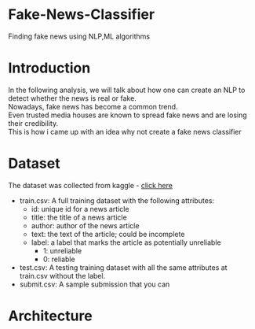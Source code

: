 # Fake-News-Classifier
Finding fake news using NLP,ML algorithms
# Introduction

In the following analysis, we will talk about how one can create an NLP to detect whether the news is real or fake.<br/> 
Nowadays, fake news has become a common trend.<br/>
Even trusted media houses are known to spread fake news and are losing their credibility.<br/>
This is how i came up with an idea why not create a fake news classifier

# Dataset
The dataset was collected from kaggle - [click here](https://www.kaggle.com/c/fake-news/data) <br/>
- train.csv: A full training dataset with the following attributes:
    - id: unique id for a news article
    - title: the title of a news article
    - author: author of the news article
    - text: the text of the article; could be incomplete
    - label: a label that marks the article as potentially unreliable
        - 1: unreliable
        - 0: reliable
- test.csv: A testing training dataset with all the same attributes at train.csv without the label.
- submit.csv: A sample submission that you can

# Architecture
